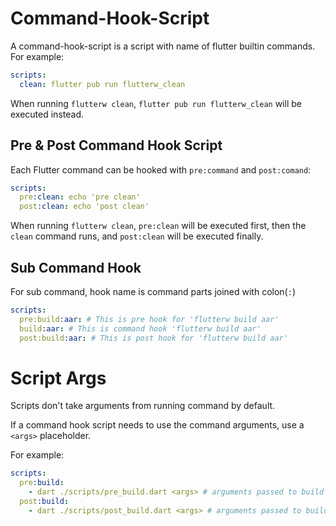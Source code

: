 # Command-Hook-Script

A command-hook-script is a script with name of flutter builtin commands. For example: 

```yaml
scripts:
  clean: flutter pub run flutterw_clean
```
When running `flutterw clean`, `flutter pub run flutterw_clean` will be executed instead.

## Pre & Post Command Hook Script

Each Flutter command can be hooked with `pre:command` and `post:comand`:

```yaml
scripts:
  pre:clean: echo 'pre clean'
  post:clean: echo 'post clean'
```
When running `flutterw clean`, `pre:clean` will be executed first, then the `clean` command runs,
and `post:clean` will be executed finally.

## Sub Command Hook

For sub command, hook name is command parts joined with colon(`:`)

```yaml
scripts:
  pre:build:aar: # This is pre hook for 'flutterw build aar'
  build:aar: # This is command hook 'flutterw build aar'
  post:build:aar: # This is post hook for 'flutterw build aar'
```

# Script Args

Scripts don't take arguments from running command by default.

If a command hook script needs to use the command arguments, use a `<args>` placeholder.

For example:

```yaml
scripts:
  pre:build:
    - dart ./scripts/pre_build.dart <args> # arguments passed to build command will be here.
  post:build:
    - dart ./scripts/post_build.dart <args> # arguments passed to build command will be here.
```